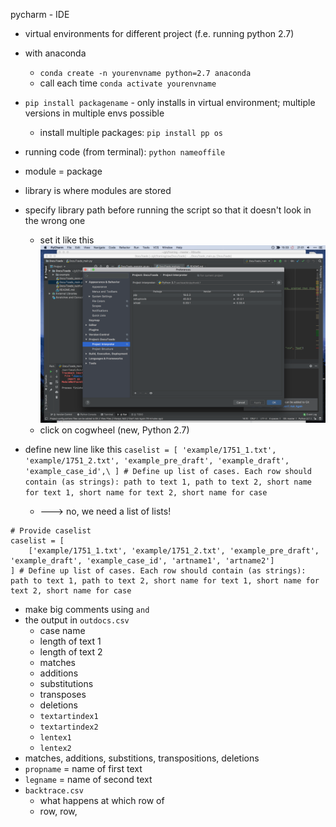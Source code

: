 pycharm - IDE

- virtual environments for different project (f.e. running python 2.7)
- with anaconda
	- `conda create -n yourenvname python=2.7 anaconda`
	- call each time `conda activate yourenvname`
- `pip install packagename` - only installs in virtual environment; multiple versions in multiple envs possible
	- install multiple packages: `pip install pp os` 
- running code (from terminal): `python nameoffile`
- module = package
- library is where modules are stored
- specify library path before running the script so that it doesn't look in the wrong one
	- set it like this ![here](pycharm_settings.png) 
	- click on cogwheel (new, Python 2.7) 

- define new line like this `caselist = [
    'example/1751_1.txt', 'example/1751_2.txt', 'example_pre_draft', 'example_draft', 'example_case_id',\
] # Define up list of cases. Each row should contain (as strings): path to text 1, path to text 2, short name for text 1, short name for text 2, short name for case`
	- ---> no, we need a list of lists!

```
# Provide caselist
caselist = [
    ['example/1751_1.txt', 'example/1751_2.txt', 'example_pre_draft', 'example_draft', 'example_case_id', 'artname1', 'artname2']
] # Define up list of cases. Each row should contain (as strings): path to text 1, path to text 2, short name for text 1, short name for text 2, short name for case
```

- make big comments using ``` and ```
- the output in `outdocs.csv`
	- case name
	- length of text 1
	- length of text 2
	- matches
	- additions
	- substitutions
	- transposes
	- deletions
	- `textartindex1`
	- `textartindex2`
	- `lentex1`
	- `lentex2`
- matches, additions, substitions, transpositions, deletions
- `propname` = name of first text
- `legname` = name of second text
- `backtrace.csv`
	- what happens at which row of
	- row, row, 